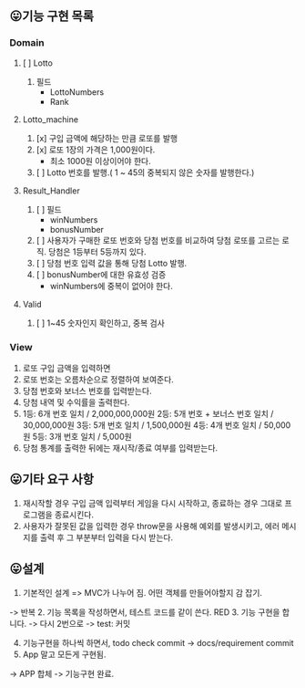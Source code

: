 ## 😛기능 구현 목록

### Domain

1. [ ] Lotto

   1. 필드
      - LottoNumbers
      - Rank

2. Lotto_machine

   1. [x] 구입 금액에 해당하는 만큼 로또를 발행
   2. [x] 로또 1장의 가격은 1,000원이다.
      - 최소 1000원 이상이어야 한다.
   3. [ ] Lotto 번호를 발행.( 1 ~ 45의 중복되지 않은 숫자를 발행한다.)

3. Result_Handler

   1. [ ] 필드
      - winNumbers
      - bonusNumber
   2. [ ] 사용자가 구매한 로또 번호와 당첨 번호를 비교하여 당첨 로또를 고르는 로직. 당첨은 1등부터 5등까지 있다.
   3. [ ] 당첨 번호 입력 값을 통해 당첨 Lotto 발행.
   4. [ ] bonusNumber에 대한 유효성 검증
      - winNumbers에 중복이 없어야 한다.

4. Valid
   1. [ ] 1~45 숫자인지 확인하고, 중복 검사

### View

1.  로또 구입 금액을 입력하면
2.  로또 번호는 오름차순으로 정렬하여 보여준다.
3.  당첨 번호와 보너스 번호를 입력받는다.
4.  당첨 내역 및 수익률을 출력한다.
5.  1등: 6개 번호 일치 / 2,000,000,000원
    2등: 5개 번호 + 보너스 번호 일치 / 30,000,000원
    3등: 5개 번호 일치 / 1,500,000원
    4등: 4개 번호 일치 / 50,000원
    5등: 3개 번호 일치 / 5,000원
6.  당첨 통계를 출력한 뒤에는 재시작/종료 여부를 입력받는다.

## 😛기타 요구 사항

1. 재시작할 경우 구입 금액 입력부터 게임을 다시 시작하고, 종료하는 경우 그대로 프로그램을 종료시킨다.
2. 사용자가 잘못된 값을 입력한 경우 throw문을 사용해 예외를 발생시키고, 에러 메시지를 출력 후 그 부분부터 입력을 다시 받는다.

## 😛설계

1. 기본적인 설계 => MVC가 나누어 짐. 어떤 객체를 만들어야할지 감 잡기.

-> 반복 2. 기능 목록을 작성하면서, 테스트 코드를 같이 쓴다. RED 3. 기능 구현을 합니다.
-> 다시 2번으로 -> test: 커밋

4. 기능구현을 하나씩 하면서, todo check commit -> docs/requirement commit
5. App 말고 모든게 구현됨.

-> APP 합체 -> 기능구현 완료.
